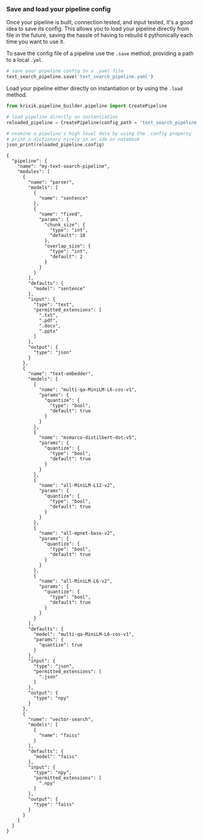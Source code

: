 ###  Save and load your pipeline config

Once your pipeline is built, connection tested, and input tested, it's a good idea to save its config.  This allows you to load your pipeline directly from file in the future, saving the hassle of having to rebuild it pythonically each time you want to use it. 

To save the config file of a pipeline use the `.save` method, providing a path to a local `.yml`.


```python
# save your pipeline config to a .yaml file
text_search_pipeline.save('text_search_pipeline.yaml')
```

Load your pipeline either directly on instantiation or by using the `.load` method.


```python
from krixik.pipeline_builder.pipeline import CreatePipeline

# load pipeline directly on instantiation
reloaded_pipeline = CreatePipeline(config_path = 'text_search_pipeline.yaml')
```


```python
# examine a pipeline's high level data by using the .config property
# print a dictionary nicely in an ide or notebook
json_print(reloaded_pipeline.config)
```

    {
      "pipeline": {
        "name": "my-text-search-pipeline",
        "modules": [
          {
            "name": "parser",
            "models": [
              {
                "name": "sentence"
              },
              {
                "name": "fixed",
                "params": {
                  "chunk_size": {
                    "type": "int",
                    "default": 10
                  },
                  "overlap_size": {
                    "type": "int",
                    "default": 2
                  }
                }
              }
            ],
            "defaults": {
              "model": "sentence"
            },
            "input": {
              "type": "text",
              "permitted_extensions": [
                ".txt",
                ".pdf",
                ".docx",
                ".pptx"
              ]
            },
            "output": {
              "type": "json"
            }
          },
          {
            "name": "text-embedder",
            "models": [
              {
                "name": "multi-qa-MiniLM-L6-cos-v1",
                "params": {
                  "quantize": {
                    "type": "bool",
                    "default": true
                  }
                }
              },
              {
                "name": "msmarco-distilbert-dot-v5",
                "params": {
                  "quantize": {
                    "type": "bool",
                    "default": true
                  }
                }
              },
              {
                "name": "all-MiniLM-L12-v2",
                "params": {
                  "quantize": {
                    "type": "bool",
                    "default": true
                  }
                }
              },
              {
                "name": "all-mpnet-base-v2",
                "params": {
                  "quantize": {
                    "type": "bool",
                    "default": true
                  }
                }
              },
              {
                "name": "all-MiniLM-L6-v2",
                "params": {
                  "quantize": {
                    "type": "bool",
                    "default": true
                  }
                }
              }
            ],
            "defaults": {
              "model": "multi-qa-MiniLM-L6-cos-v1",
              "params": {
                "quantize": true
              }
            },
            "input": {
              "type": "json",
              "permitted_extensions": [
                ".json"
              ]
            },
            "output": {
              "type": "npy"
            }
          },
          {
            "name": "vector-search",
            "models": [
              {
                "name": "faiss"
              }
            ],
            "defaults": {
              "model": "faiss"
            },
            "input": {
              "type": "npy",
              "permitted_extensions": [
                ".npy"
              ]
            },
            "output": {
              "type": "faiss"
            }
          }
        ]
      }
    }
